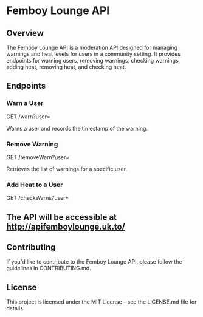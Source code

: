 # Femboy Lounge API

## Overview

The Femboy Lounge API is a moderation API designed for managing warnings and heat levels for users in a community setting. It provides endpoints for warning users, removing warnings, checking warnings, adding heat, removing heat, and checking heat.

## Endpoints

### Warn a User
GET /warn?user=<user>

Warns a user and records the timestamp of the warning.

### Remove Warning
GET /removeWarn?user=<user>

Retrieves the list of warnings for a specific user.

### Add Heat to a User
GET /checkWarns?user=<user>

## The API will be accessible at http://apifemboylounge.uk.to/

## Contributing
If you'd like to contribute to the Femboy Lounge API, please follow the guidelines in CONTRIBUTING.md.

## License
This project is licensed under the MIT License - see the LICENSE.md file for details.
